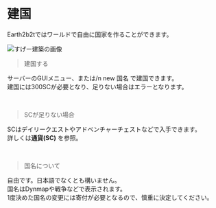 # 建国
Earth2b2tではワールドで自由に国家を作ることができます。


![すげー建築の画像](https://user-images.githubusercontent.com/80201746/157846712-1248c25e-a8cb-4dd5-b72a-5b8f527f4f47.png)

>建国する  

サーバーのGUIメニュー、または/n new 国名 で建国できます。  
建国には300SCが必要となり、足りない場合はエラーとなります。

<br>

>SCが足りない場合  

SCはデイリークエストやアドベンチャーチェストなどで入手できます。  
詳しくは**通貨(SC)** を参照。

<br>

>国名について  

自由です。日本語でなくとも構いません。  
国名はDynmapや戦争などで表示されます。  
1度決めた国名の変更には寄付が必要となるので、慎重に決定してください。
